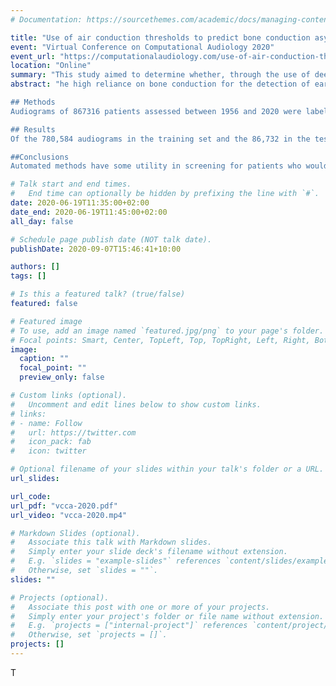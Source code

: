 ```yaml
---
# Documentation: https://sourcethemes.com/academic/docs/managing-content/

title: "Use of air conduction thresholds to predict bone conduction asymmetry and air-bone gap"
event: "Virtual Conference on Computational Audiology 2020"
event_url: "https://computationalaudiology.com/use-of-air-conduction-thresholds-to-predict-bone-conduction-asymmetry-and-air-bone-gap/"
location: "Online"
summary: "This study aimed to determine whether, through the use of deep neural networks, it was possible to predict indicators of ear disease from air conduction thresholds. The model performed significantly better than chance, with an accuracy similar to that of commonly-used history questionnaires."
abstract: "he high reliance on bone conduction for the detection of ear disease, coupled with the difficulty of obtaining bone conduction thresholds remotely, is a barrier to the use of remote assessment.

## Methods
Audiograms of 867316 patients assessed between 1956 and 2020 were labelled for significant bone conduction asymmetry between the ears (a difference of >15dB at one octave or >10dB at two adjacent octaves) or air-bone gap (ABG) in one or both ears (>10dB at one octave). Missing air conduction frequencies were imputed using 5-nearest neighbour imputation. Imputed air conduction thresholds of a randomly selected 90% training set were used as the input to a three-layer feed-forward neural network to predict the presence of bone conduction  asymmetry or ABG in either ear.

## Results
Of the 780,584 audiograms in the training set and the 86,732 in the test set, 48% in each set showed no asymmetry and no ABG. The neural network was able to detect bone conduction asymmetry (AUC = 0.82, TPR = 69.5%, &chi;<sup>2</sup> = 4661, p < .001), left ABG (AUC = 0.81, TPR = 66.3% &chi;<sup>2</sup> = 9500, p < .001) and right ABG (AUC = 0.81, TPR = 66.5% &chi;<sup>2</sup> = 9199, p < .001) significantly better than chance with a false positive rate of 20%.

##Conclusions
Automated methods have some utility in screening for patients who would benefit from additional diagnostic audiometric assessment. However, the relatively low sensitivity of these methods suggests that the use of additional methods, such as client history questionnaires, is also likely to be beneficial."

# Talk start and end times.
#   End time can optionally be hidden by prefixing the line with `#`.
date: 2020-06-19T11:35:00+02:00
date_end: 2020-06-19T11:45:00+02:00
all_day: false

# Schedule page publish date (NOT talk date).
publishDate: 2020-09-07T15:46:41+10:00

authors: []
tags: []

# Is this a featured talk? (true/false)
featured: false

# Featured image
# To use, add an image named `featured.jpg/png` to your page's folder.
# Focal points: Smart, Center, TopLeft, Top, TopRight, Left, Right, BottomLeft, Bottom, BottomRight.
image:
  caption: ""
  focal_point: ""
  preview_only: false

# Custom links (optional).
#   Uncomment and edit lines below to show custom links.
# links:
# - name: Follow
#   url: https://twitter.com
#   icon_pack: fab
#   icon: twitter

# Optional filename of your slides within your talk's folder or a URL.
url_slides:

url_code:
url_pdf: "vcca-2020.pdf"
url_video: "vcca-2020.mp4"

# Markdown Slides (optional).
#   Associate this talk with Markdown slides.
#   Simply enter your slide deck's filename without extension.
#   E.g. `slides = "example-slides"` references `content/slides/example-slides.md`.
#   Otherwise, set `slides = ""`.
slides: ""

# Projects (optional).
#   Associate this post with one or more of your projects.
#   Simply enter your project's folder or file name without extension.
#   E.g. `projects = ["internal-project"]` references `content/project/deep-learning/index.md`.
#   Otherwise, set `projects = []`.
projects: []
---
```

T
